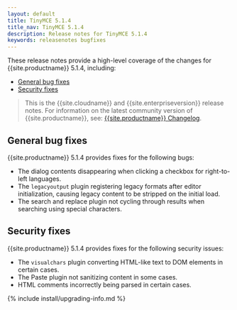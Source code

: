 ```yaml
---
layout: default
title: TinyMCE 5.1.4
title_nav: TinyMCE 5.1.4
description: Release notes for TinyMCE 5.1.4
keywords: releasenotes bugfixes
---
```


These release notes provide a high-level coverage of the changes for {{site.productname}} 5.1.4, including:

- [General bug fixes](#generalbugfixes)
- [Security fixes](#securityfixes)

> This is the {{site.cloudname}} and {{site.enterpriseversion}} release notes. For information on the latest community version of {{site.productname}}, see: [{{site.productname}} Changelog]({{site.baseurl}}/changelog/).

## General bug fixes

{{site.productname}} 5.1.4 provides fixes for the following bugs:

- The dialog contents disappearing when clicking a checkbox for right-to-left languages.
- The `legacyoutput` plugin registering legacy formats after editor initialization, causing legacy content to be stripped on the initial load.
- The search and replace plugin not cycling through results when searching using special characters.

## Security fixes

{{site.productname}} 5.1.4 provides fixes for the following security issues:

- The `visualchars` plugin converting HTML-like text to DOM elements in certain cases.
- The Paste plugin not sanitizing content in some cases.
- HTML comments incorrectly being parsed in certain cases.

{% include install/upgrading-info.md %}
